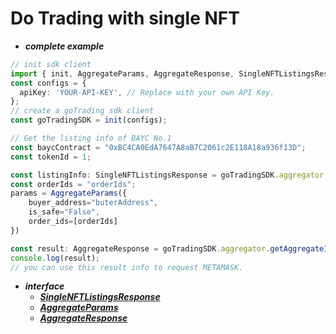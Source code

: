 # Do Trading with single NFT
- ***complete example***
```ts
// init sdk client
import { init, AggregateParams, AggregateResponse, SingleNFTListingsResponse } from 'gotrading-js';
const configs = {
  apiKey: 'YOUR-API-KEY', // Replace with your own API Key.
};
// create a goTrading sdk client
const goTradingSDK = init(configs);

// Get the listing info of BAYC No.1
const baycContract = "0xBC4CA0EdA7647A8aB7C2061c2E118A18a936f13D";
const tokenId = 1;

const listingInfo: SingleNFTListingsResponse = goTradingSDK.aggregator.getListingOfNFT(baycContract, tokenId)
const orderIds = "orderIds";
params = AggregateParams({
    buyer_address="buterAddress",
    is_safe="False",
    order_ids=[orderIds]
})

const result: AggregateResponse = goTradingSDK.aggregator.getAggregateInfo(params);
console.log(result);
// you can use this result info to request METAMASK.
```

- ***interface***
  - [***SingleNFTListingsResponse***](https://github.com/NFTGo/GoTrading-js/blob/feat/draft/docs/interfaces/SingleNftListingResponse.md)
  - [***AggregateParams***](https://github.com/NFTGo/GoTrading-js/blob/feat/draft/docs/interfaces/AggregateParams.md)
  - [***AggregateResponse***](https://github.com/NFTGo/GoTrading-js/blob/feat/draft/docs/interfaces/AggregateResponse.md)
